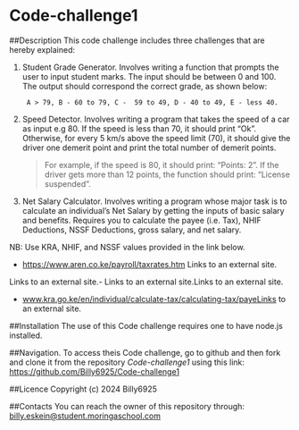 # Code-challenge1
##Description
This code challenge includes three challenges that are hereby explained:
1. Student Grade Generator.
Involves writing a function that prompts the user to input student marks. The input should be between 0 and 100. The output should correspond the correct grade, as shown below: 

        A > 79, B - 60 to 79, C -  59 to 49, D - 40 to 49, E - less 40.
2. Speed Detector.
Involves writing a program that takes the speed of a car as input e.g 80. If the speed is less than 70, it should print “Ok”. Otherwise, for every 5 km/s above the speed limit (70), it should give the driver one demerit point and print the total number of demerit points.

   > For example, if the speed is 80, it should print: “Points: 2”. If the driver gets more than 12 points, the function should print: “License suspended”.
3. Net Salary Calculator.
Involves writing a program whose major task is to calculate an individual’s Net Salary by getting the inputs of basic salary and benefits. Requires you to calculate the payee (i.e. Tax), NHIF Deductions, NSSF Deductions, gross salary, and net salary. 

NB: Use KRA, NHIF, and NSSF values provided in the link below.

- https://www.aren.co.ke/payroll/taxrates.htm Links to an external site.

Links to an external site.-  Links to an external site.Links to an external site.

- www.kra.go.ke/en/individual/calculate-tax/calculating-tax/payeLinks to an external site.

##Installation
The use of this Code challenge requires one to have node.js installed.

##Navigation.
To access theis Code challenge, go to github and then fork and clone it from the repository *Code-challenge1* using this link: https://github.com/Billy6925/Code-challenge1

##Licence
Copyright (c) 2024 Billy6925

##Contacts
You can reach the owner of this repository through: billy.eskein@student.moringaschool.com



